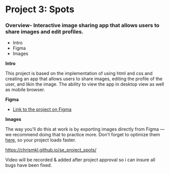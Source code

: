 # Project 3: Spots

### Overview- Interactive image sharing app that allows users to share images and edit profiles.

- Intro
- Figma
- Images

**Intro**

This project is based on the implementation of using html and css and creating an app that allows users to share images,
editing the profile of the user, and likin the image. The ability to view the app in desktop view as well as mobile browser.

**Figma**

- [Link to the project on Figma](https://www.figma.com/file/BBNm2bC3lj8QQMHlnqRsga/Sprint-3-Project-%E2%80%94-Spots?type=design&node-id=2%3A60&mode=design&t=afgNFybdorZO6cQo-1)

**Images**

The way you'll do this at work is by exporting images directly from Figma — we recommend doing that to practice more. Don't forget to optimize them [here](https://tinypng.com/), so your project loads faster.

https://chrismkl.github.io/se_project_spots/

Video will be recorded & added after project approval so i can insure all bugs have been fixed.
